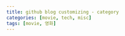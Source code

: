 ```yaml
---
title: github blog customizing - category
categories: [movie, tech, misc]
tags: [movie, 영화]
---
```

